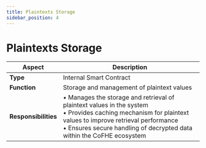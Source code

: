 ```yaml
---
title: Plaintexts Storage
sidebar_position: 4
---
```


# Plaintexts Storage

| Aspect | Description |
|--------|-------------|
| **Type** | Internal Smart Contract |
| **Function** | Storage and management of plaintext values |
| **Responsibilities** | • Manages the storage and retrieval of plaintext values in the system <br/> • Provides caching mechanism for plaintext values to improve retrieval performance <br/> • Ensures secure handling of decrypted data within the CoFHE ecosystem |
